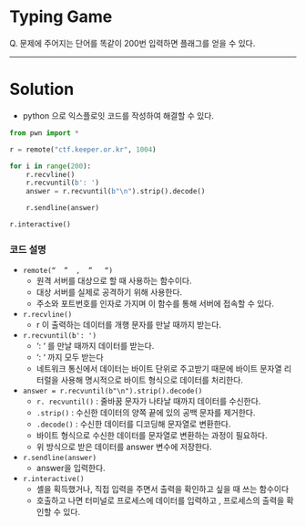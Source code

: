 # Typing Game

Q. 문제에 주어지는 단어를 똑같이 200번 입력하면 플래그를 얻을 수 있다.


<hr>

# Solution

* python 으로 익스플로잇 코드를 작성하여 해결할 수 있다.


```python 
from pwn import *

r = remote("ctf.keeper.or.kr", 1004) 

for i in range(200):
    r.recvline() 
    r.recvuntil(b': ')
    answer = r.recvuntil(b"\n").strip().decode()

    r.sendline(answer)

r.interactive()
```

### 코드 설명

- `remote(“  ”  ,  ”   “)`
    - 원격 서버를 대상으로 할 때 사용하는 함수이다.
    - 대상 서버를 실제로 공격하기 위해 사용한다.
    - 주소와 포트번호를 인자로 가지며 이 함수를 통해 서버에 접속할 수 있다.
- `r.recvline()`
    - r 이 출력하는 데이터를 개행 문자를 만날 때까지 받는다.
- `r.recvuntil(b': ')`
    - ‘: ‘ 를 만날 때까지 데이터를 받는다.
    - ‘: ‘ 까지 모두 받는다
    - 네트워크 통신에서 데이터는 바이트 단위로 주고받기 때문에  바이트 문자열 리터럴을 사용해 명시적으로 바이트 형식으로 데이터를 처리한다.
- `answer = r.recvuntil(b"\n").strip().decode()`
    - `r. recvuntil()` : 줄바꿈 문자가 나타날 때까지 데이터를 수신한다.
    - `.strip()` :  수신한 데이터의 양쪽 끝에 있의 공백 문자를 제거한다.
    - `.decode()` : 수신한 데이터를 디코딩해 문자열로 변환한다.
    - 바이트 형식으로 수신한 데이터를 문자열로 변환하는 과정이 필요하다.
    - 위 방식으로 받은 데이터를 answer 변수에 저장한다.
- `r.sendline(answer)`
    - answer을 입력한다.
- `r.interactive()`
    - 셸을 획득했거나, 직접 입력을 주면서 출력을 확인하고 싶을 때 쓰는 함수이다
    - 호출하고 나면 터미널로 프로세스에 데이터를 입력하고 , 프로세스의 출력을 확인할 수 있다.


